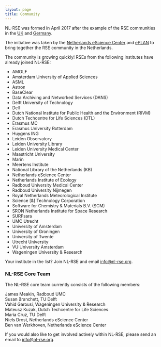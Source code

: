 ```yaml
---
layout: page
title: Community
---
```


NL-RSE was formed in April 2017 after the example of the RSE communities in the [UK](http://rse.ac.uk) and [Germany](http://www.de-rse.org/en/). 

The initiative was taken by the [Netherlands eScience Center](http://www.esciencecenter.nl)
and [ePLAN](https://escience-platform.nl/) to bring together the RSE community in the Netherlands.

The community is growing quickly! RSEs from the following institutes have already joined NL-RSE:

- AMOLF
- Amsterdam University of Applied Sciences
- ASML
- Astron
- BaseClear
- Data Archiving and Networked Services (DANS)
- Delft University of Technology
- Dell
- Dutch National Institute for Public Health and the Environment (RIVM)
- Dutch Techcentre for Life Sciences (DTL)
- Erasmus MC
- Erasmus University Rotterdam
- Huygens ING
- Leiden Observatory
- Leiden University Library
- Leiden University Medical Center
- Maastricht University
- Marin
- Meertens Institute
- National Library of the Netherlands (KB)
- Netherlands eScience Center
- Netherlands Institute of Ecology
- Radboud University Medical Center
- Radboud University Nijmegen
- Royal Netherlands Meteorological Institute
- Science [&] Technology Corporation
- Software for Chemistry & Materials B.V. (SCM)
- SRON Netherlands Institute for Space Research
- SURFsara
- UMC Utrecht
- University of Amsterdam
- University of Groningen
- University of Twente
- Utrecht University
- VU University Amsterdam
- Wageningen University & Research

Your institute in the list? Join NL-RSE and email info@nl-rse.org.

### NL-RSE Core Team

The NL-RSE core team currently consists of the following members:

James Meakin, Radboud UMC  
Susan Branchett, TU Delft  
Vahid Garousi, Wageningen University & Research  
Mateusz Kuzak, Dutch Techcentre for Life Sciences  
Maria Cruz, TU Delft  
Niels Drost, Netherlands eScience Center  
Ben van Werkhoven, Netherlands eScience Center

If you would also like to get involved actively within NL-RSE, please send an email to info@nl-rse.org.




